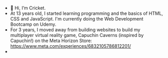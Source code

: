 - 👋 Hi, I’m Cricket.
- At 13 years old, I started learning programming and the basics of HTML, CSS and JavaScript. I'm currently doing the Web Development Bootcamp on Udemy.  
- For 3 years, I moved away from building websites to build my multiplayer virtual reality game, Capuchin Caverns (inspired by Capuchin!) on the Meta Horizon Store: https://www.meta.com/experiences/6832105786812201/  
-  
<!---
--->
